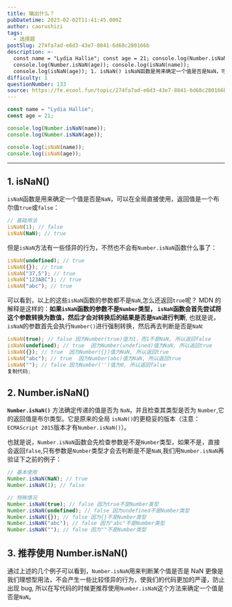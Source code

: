 ```yaml
---
title: 输出什么？
pubDatetime: 2023-02-02T11:41:45.000Z
author: caorushizi
tags:
  - 选择题
postSlug: 274fa7ad-e6d3-43e7-8841-6d68c280166b
description: >-
  const name = "Lydia Hallie"; const age = 21; console.log(Number.isNaN(name));
  console.log(Number.isNaN(age)); console.log(isNaN(name));
  console.log(isNaN(age)); 1. isNaN() isNaN函数是用来确定一个值是否是NaN，可以在全局直
difficulty: 1
questionNumber: 133
source: https://fe.ecool.fun/topic/274fa7ad-e6d3-43e7-8841-6d68c280166b
---
```


```javascript
const name = "Lydia Hallie";
const age = 21;

console.log(Number.isNaN(name));
console.log(Number.isNaN(age));

console.log(isNaN(name));
console.log(isNaN(age));
```

---

## 1\. isNaN()

`isNaN`函数是用来确定一个值是否是`NaN`，可以在全局直接使用，返回值是一个布尔值`true`或`false`：

```js
// 基础用法
isNaN(1); // false
isNaN(NaN); // true
```

但是`isNaN`方法有一些怪异的行为，不然也不会有`Number.isNaN`函数什么事了：

```js
isNaN(undefined); // true
isNaN({}); // true
isNaN("37,5"); // true
isNaN("123ABC"); // true
isNaN("abc"); // true
```

可以看到，以上的这些`isNaN`函数的参数都不是`NaN`,怎么还返回`true`呢？ MDN 的解释是这样的：**如果`isNaN`函数的参数不是`Number`类型， `isNaN`函数会首先尝试将这个参数转换为数值，然后才会对转换后的结果是否是`NaN`进行判断**, 也就是说，`isNaN`的参数首先会执行`Number()`进行强制转换，然后再去判断是否是`NaN`:

```js
isNaN(true); // false 因为Number(true)值为1，而1不是NaN, 所以返回false
isNaN(undefined); // true  因为Number(undefined)值为NaN, 所以返回true
isNaN({}); // true  因为Number({})值为NaN, 所以返回true
isNaN("abc"); // true  因为Number(abc)值为NaN, 所以返回true
isNaN(""); // false 因为Number('')值为0, 所以返回false
复制代码;
```

## 2\. Number.isNaN()

**`Number.isNaN()`** 方法确定传递的值是否为 `NaN`，并且检查其类型是否为 `Number`,它的返回值是布尔类型。它是原来的全局 `isNaN()`的更稳妥的版本（注意：`ECMAScript 2015`版本才有`Number.isNaN()`）。

也就是说，`Number.isNaN`函数会先检查参数是不是`Number`类型，如果不是，直接会返回`false`,只有参数是`Number`类型才会去判断是不是`NaN`,我们用`Number.isNaN`再验证下之前的例子：

```js
// 基本使用
Number.isNaN(NaN); // true
Number.isNaN(1); // false

// 特殊情况
Number.isNaN(true); // false 因为true不是Number类型
Number.isNaN(undefined); // false 因为undefined不是Number类型
Number.isNaN({}); // false 因为{}不是Number类型
Number.isNaN("abc"); // false 因为"abc"不是Number类型
Number.isNaN(""); // false 因为""不是Number类型
```

## 3\. 推荐使用 Number.isNaN()

通过上述的几个例子可以看到，`Number.isNaN`用来判断某个值是否是 NaN 更像是我们理想型用法，不会产生一些比较怪异的行为，使我们的代码更加的严谨，防止出现 bug, 所以在写代码的时候更推荐使用`Number.isNaN`这个方法来确定一个值是否是`NaN`。
